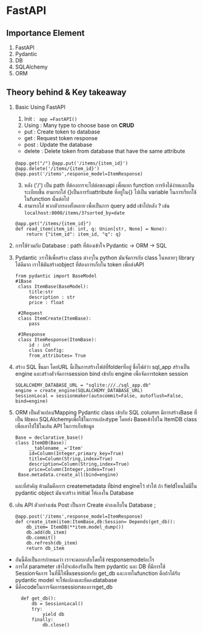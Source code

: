 # FastAPI
## Importance Element
1. FastAPI
2. Pydantic
3. DB
4. SQLAlchemy
5. ORM
## Theory behind & Key takeaway
1. Basic Using FastAPI
   1. Init : ` app =FastAPI()`
   2. Using : Many type to choose base on **CRUD**
   - put : Create token to database
   - get : Request token response
   - post : Update the database
   - delete : Delete token from database that have the same attribute

   ```@app.get("/")```
   ```@app.put('/items/{item_id}') ```
   ```@app.delete('/items/{item_id}')```
   ```@app.post('/items',response_model=ItemResponse)```

    3. หลัง ('/') เป็น path ที่ต้องการจะไปต่อของapi เพื่อแยก function การยิงได้ง่ายและเป็นระเบียบขึ้น สามารถใส่ {}เป็นการรับattribute ที่อยู่ใน{} ไปเป็น variable ในการเรียกใช้ในfunction นั้นต่อไป
    4. สามารถใส่ พวกตัวกรองทั้งหลาย เพื่อเป็นการ query add เข้าไปหลัง ? เช่น `localhost:8000/items/3?sorted_by=date`
    ```
    @app.get("/items/{item_id}")
    def read_item(item_id: int, q: Union[str, None] = None):
        return {"item_id": item_id, "q": q}
    ```
2. การใช้ร่วมกับ Database : path ที่ต้องเข้าใจ
    Pydantic -> ORM -> SQL
3. Pydantic :เราใช้เพื่อสร้าง class ต่างๆใน python มันจัดการกับ class ในหลายๆ library ได้ดีมาก เราใช้มันสร้างobject ที่ต้องการเก็บใน token เพื่อส่งAPI
   ```
   from pydantic import BaseModel
   #1Base
    class ItemBase(BaseModel):
        title:str
        description : str
        price : float

    #2Request
    class ItemCreate(ItemBase):
        pass

    #3Response
    class ItemResponse(ItemBase):
        id : int
        class Config:
        from_attributes= True
   ```
4. สร้าง SQL ขึ้นมา
   โดยURL นี้เป็นการสร้างไฟล์ที่folderที่อยู่ ชื่อไฟล์ว่า sql_app
   สร้างเป็น engine และสร้างตัวจัดการsession bind เข้ากับ engine เพื่อจัดการtoken session 
    ```
    SQLALCHEMY_DATABASE_URL = "sqlite:///./sql_app.db"
    engine = create_engine(SQLALCHEMY_DATABASE_URL)
    SessionLocal = sessionmaker(autocommit=False, autoflush=False, bind=engine)
    ```
5. ORM เป็นตัวแปลง/Mapping Pydantic class เข้ากับ SQL column
   มีการสร้างBase ที่เป็น libของ SQLAlchemyเพื่อใช้ในการแปลงtype โดยส่ง Baseเข้าไปใน ItemDB class เพื่อเอาไปใช้ในเส้น API ในการเก็บข้อมูล

   ```
   Base = declarative_base()
   class ItemDB(Base):
        __tablename__='Item'
        id=Column(Integer,primary_key=True)
        title=Column(String,index=True)
        description=Column(String,index=True)
        price=Column(Integer,index=True)
    Base.metadata.create_all(bind=engine)
   ```
   และที่สำคัญ ห้ามลืมคือการ createmetadata ที่bind engineไว้ ทำให้ ถ้า fieldไหนไม่มีใน pydantic object มันจะสร้าง initial ให้เองใน Database
6. เส้น API ตัวอย่างเช่น Post เป็นการ Create ค่าลงเก็บใน Database ;
    ```
    @app.post('/items',response_model=ItemResponse)
    def create_item(item:ItemBase,db:Session= Depends(get_db)):
        db_item= ItemDB(**item.model_dump())
        db.add(db_item)
        db.commit()
        db.refresh(db_item)
        return db_item
    ```
- อันนี้คือเป็นการกำหนดว่า เราจะตอบกลับโดยใช้ responsemodelอะไร
- การใส่ parameter เข้าไปจะต้องรับเป็น Item pydantic และ DB ที่มีการใช้ Sessionจัดการ ในที่นี้ให้ขึ้นsessionกับ get_db และภายในfunction ตือถ้าได้รับ pydantic model จะให้แปลงและยัดลงdatabase
- นี่คือcodeในการจัดการsessionของการget_db
  ```
    def get_db():
        db = SessionLocal()
        try:
            yield db
        finally:
            db.close()
  ```